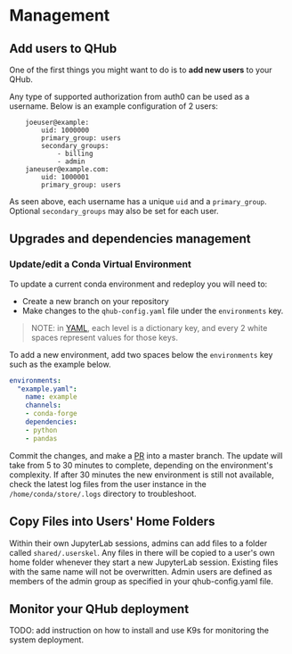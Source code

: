 # Management

## Add users to QHub
One of the first things you might want to do is to **add new users** to your QHub.

 Any type of supported authorization from auth0 can be used as a username. Below is an example configuration of 2 users:

        joeuser@example:
            uid: 1000000
            primary_group: users
            secondary_groups:
                - billing
                - admin
        janeuser@example.com:
            uid: 1000001
            primary_group: users

As seen above, each username has a unique `uid` and a `primary_group`. 
Optional `secondary_groups` may also be set for each user.




## Upgrades and dependencies management
### Update/edit a Conda Virtual Environment

To update a current conda environment and redeploy you will need to:
* Create a new branch on your repository
* Make changes to the `qhub-config.yaml` file under the `environments` key.
> NOTE: in [YAML](https://yaml.org/spec/1.2/spec.html#mapping//),
  each level is a dictionary key, and every 2 white spaces represent values for those keys.
  
To add a new environment, add two spaces below the `environments` key such as the example below.
```yaml
environments:
  "example.yaml":
    name: example
    channels:
    - conda-forge
    dependencies:
    - python
    - pandas
```

Commit the changes, and make a [PR](https://docs.github.com/en/github/collaborating-with-issues-and-pull-requests/creating-a-pull-request)
into a master branch. The update will take from 5 to 30 minutes to complete, depending on the environment's complexity. 
If after 30 minutes the new environment is still not available, check the latest log files from the user instance in the
`/home/conda/store/.logs` directory to troubleshoot.

## Copy Files into Users' Home Folders

Within their own JupyterLab sessions, admins can add files to a folder called `shared/.userskel`. Any files in there will be copied to a user's own home folder whenever they start a new JupyterLab session. Existing files with the same name will not be overwritten. Admin users are defined as members of the admin group as specified in your qhub-config.yaml file.

## Monitor your QHub deployment
TODO: add instruction on how to install and use K9s for monitoring the system deployment.

